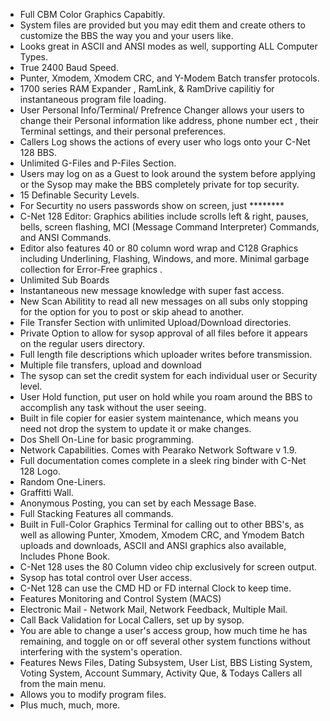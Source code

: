 * Full CBM Color Graphics Capabitly.
* System files are provided but you may edit them and create others to customize the BBS the way you and your users like.
* Looks great in ASCII and ANSI modes as well, supporting ALL Computer Types.
* True 2400 Baud Speed.
* Punter, Xmodem, Xmodem CRC, and Y-Modem Batch transfer protocols.
* 1700 series RAM Expander , RamLink, & RamDrive capilitiy for instantaneous program file loading.
* User Personal Info/Terminal/ Prefrence Changer allows your users to change their Personal information like address, phone number ect , their Terminal settings, and their personal preferences.
* Callers Log shows the actions of every user who logs onto your C-Net 128 BBS.
* Unlimited G-Files and P-Files Section.
* Users may log on as a Guest to look around the system before applying or the Sysop may make the BBS completely private for top security.
* 15 Definable Security Levels.
* For Securtity no users passwords show on screen, just ********
* C-Net 128 Editor: Graphics abilities include scrolls left & right, pauses, bells, screen flashing, MCI (Message Command Interpreter) Commands, and ANSI Commands.
* Editor also features 40 or 80 column word wrap and C128 Graphics including Underlining, Flashing, Windows, and more. Minimal garbage collection for Error-Free graphics .
* Unlimited Sub Boards
* Instantaneous new message knowledge with super fast access.
* New Scan Abilitity to read all new messages on all subs only stopping for the option for you to post or skip ahead to another.
* File Transfer Section with unlimited Upload/Download directories.
* Private Option to allow for sysop approval of all files before it appears on the regular users directory.
* Full length file descriptions which uploader writes before transmission.
* Multiple file transfers, upload and download
* The sysop can set the credit system for each individual user or Security level.
* User Hold function, put user on hold while you roam around the BBS to accomplish any task without the user seeing.
* Built in file copier for easier system maintenance, which means you need not drop the system to update it or make changes.
* Dos Shell On-Line for basic programming.
* Network Capabilities. Comes with Pearako Network Software v 1.9.
* Full documentation comes complete in a sleek ring binder with C-Net 128 Logo.
* Random One-Liners.
* Graffitti Wall.
* Anonymous Posting, you can set by each Message Base.
* Full Stacking Features all commands.
* Built in Full-Color Graphics Terminal for calling out to other BBS's, as well as allowing Punter, Xmodem, Xmodem CRC, and Ymodem Batch uploads and downloads, ASCII and ANSI graphics also available, Includes Phone Book.
* C-Net 128 uses the 80 Column video chip exclusively for screen output.
* Sysop has total control over User access.
* C-Net 128 can use the CMD HD or FD internal Clock to keep time.
* Features Monitoring and Control System (MACS)
* Electronic Mail - Network Mail, Network Feedback, Multiple Mail.
* Call Back Validation for Local Callers, set up by sysop.
* You are able to change a user's access group, how much time he has remaining, and toggle on or off several other system functions without interfering with the system's operation.
* Features News Files, Dating Subsystem, User List, BBS Listing System, Voting System, Account Summary, Activity Que, & Todays Callers all from the main menu.
* Allows you to modify program files.
* Plus much, much, more. 
